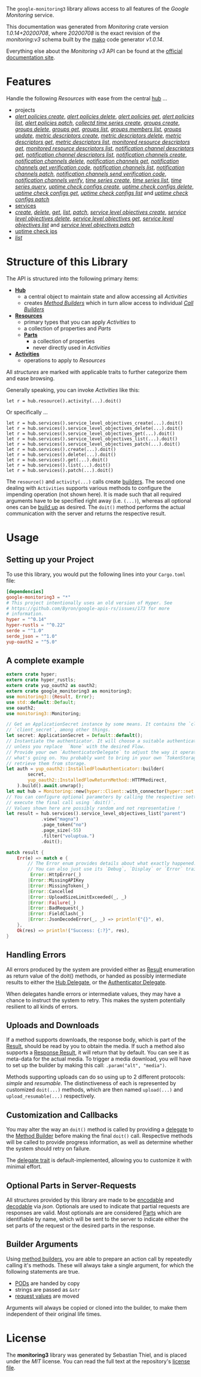 <!---
DO NOT EDIT !
This file was generated automatically from 'src/mako/api/README.md.mako'
DO NOT EDIT !
-->
The `google-monitoring3` library allows access to all features of the *Google Monitoring* service.

This documentation was generated from *Monitoring* crate version *1.0.14+20200708*, where *20200708* is the exact revision of the *monitoring:v3* schema built by the [mako](http://www.makotemplates.org/) code generator *v1.0.14*.

Everything else about the *Monitoring* *v3* API can be found at the
[official documentation site](https://cloud.google.com/monitoring/api/).
# Features

Handle the following *Resources* with ease from the central [hub](https://docs.rs/google-monitoring3/1.0.14+20200708/google_monitoring3/Monitoring) ... 

* projects
 * [*alert policies create*](https://docs.rs/google-monitoring3/1.0.14+20200708/google_monitoring3/api::ProjectAlertPolicyCreateCall), [*alert policies delete*](https://docs.rs/google-monitoring3/1.0.14+20200708/google_monitoring3/api::ProjectAlertPolicyDeleteCall), [*alert policies get*](https://docs.rs/google-monitoring3/1.0.14+20200708/google_monitoring3/api::ProjectAlertPolicyGetCall), [*alert policies list*](https://docs.rs/google-monitoring3/1.0.14+20200708/google_monitoring3/api::ProjectAlertPolicyListCall), [*alert policies patch*](https://docs.rs/google-monitoring3/1.0.14+20200708/google_monitoring3/api::ProjectAlertPolicyPatchCall), [*collectd time series create*](https://docs.rs/google-monitoring3/1.0.14+20200708/google_monitoring3/api::ProjectCollectdTimeSeryCreateCall), [*groups create*](https://docs.rs/google-monitoring3/1.0.14+20200708/google_monitoring3/api::ProjectGroupCreateCall), [*groups delete*](https://docs.rs/google-monitoring3/1.0.14+20200708/google_monitoring3/api::ProjectGroupDeleteCall), [*groups get*](https://docs.rs/google-monitoring3/1.0.14+20200708/google_monitoring3/api::ProjectGroupGetCall), [*groups list*](https://docs.rs/google-monitoring3/1.0.14+20200708/google_monitoring3/api::ProjectGroupListCall), [*groups members list*](https://docs.rs/google-monitoring3/1.0.14+20200708/google_monitoring3/api::ProjectGroupMemberListCall), [*groups update*](https://docs.rs/google-monitoring3/1.0.14+20200708/google_monitoring3/api::ProjectGroupUpdateCall), [*metric descriptors create*](https://docs.rs/google-monitoring3/1.0.14+20200708/google_monitoring3/api::ProjectMetricDescriptorCreateCall), [*metric descriptors delete*](https://docs.rs/google-monitoring3/1.0.14+20200708/google_monitoring3/api::ProjectMetricDescriptorDeleteCall), [*metric descriptors get*](https://docs.rs/google-monitoring3/1.0.14+20200708/google_monitoring3/api::ProjectMetricDescriptorGetCall), [*metric descriptors list*](https://docs.rs/google-monitoring3/1.0.14+20200708/google_monitoring3/api::ProjectMetricDescriptorListCall), [*monitored resource descriptors get*](https://docs.rs/google-monitoring3/1.0.14+20200708/google_monitoring3/api::ProjectMonitoredResourceDescriptorGetCall), [*monitored resource descriptors list*](https://docs.rs/google-monitoring3/1.0.14+20200708/google_monitoring3/api::ProjectMonitoredResourceDescriptorListCall), [*notification channel descriptors get*](https://docs.rs/google-monitoring3/1.0.14+20200708/google_monitoring3/api::ProjectNotificationChannelDescriptorGetCall), [*notification channel descriptors list*](https://docs.rs/google-monitoring3/1.0.14+20200708/google_monitoring3/api::ProjectNotificationChannelDescriptorListCall), [*notification channels create*](https://docs.rs/google-monitoring3/1.0.14+20200708/google_monitoring3/api::ProjectNotificationChannelCreateCall), [*notification channels delete*](https://docs.rs/google-monitoring3/1.0.14+20200708/google_monitoring3/api::ProjectNotificationChannelDeleteCall), [*notification channels get*](https://docs.rs/google-monitoring3/1.0.14+20200708/google_monitoring3/api::ProjectNotificationChannelGetCall), [*notification channels get verification code*](https://docs.rs/google-monitoring3/1.0.14+20200708/google_monitoring3/api::ProjectNotificationChannelGetVerificationCodeCall), [*notification channels list*](https://docs.rs/google-monitoring3/1.0.14+20200708/google_monitoring3/api::ProjectNotificationChannelListCall), [*notification channels patch*](https://docs.rs/google-monitoring3/1.0.14+20200708/google_monitoring3/api::ProjectNotificationChannelPatchCall), [*notification channels send verification code*](https://docs.rs/google-monitoring3/1.0.14+20200708/google_monitoring3/api::ProjectNotificationChannelSendVerificationCodeCall), [*notification channels verify*](https://docs.rs/google-monitoring3/1.0.14+20200708/google_monitoring3/api::ProjectNotificationChannelVerifyCall), [*time series create*](https://docs.rs/google-monitoring3/1.0.14+20200708/google_monitoring3/api::ProjectTimeSeryCreateCall), [*time series list*](https://docs.rs/google-monitoring3/1.0.14+20200708/google_monitoring3/api::ProjectTimeSeryListCall), [*time series query*](https://docs.rs/google-monitoring3/1.0.14+20200708/google_monitoring3/api::ProjectTimeSeryQueryCall), [*uptime check configs create*](https://docs.rs/google-monitoring3/1.0.14+20200708/google_monitoring3/api::ProjectUptimeCheckConfigCreateCall), [*uptime check configs delete*](https://docs.rs/google-monitoring3/1.0.14+20200708/google_monitoring3/api::ProjectUptimeCheckConfigDeleteCall), [*uptime check configs get*](https://docs.rs/google-monitoring3/1.0.14+20200708/google_monitoring3/api::ProjectUptimeCheckConfigGetCall), [*uptime check configs list*](https://docs.rs/google-monitoring3/1.0.14+20200708/google_monitoring3/api::ProjectUptimeCheckConfigListCall) and [*uptime check configs patch*](https://docs.rs/google-monitoring3/1.0.14+20200708/google_monitoring3/api::ProjectUptimeCheckConfigPatchCall)
* [services](https://docs.rs/google-monitoring3/1.0.14+20200708/google_monitoring3/api::Service)
 * [*create*](https://docs.rs/google-monitoring3/1.0.14+20200708/google_monitoring3/api::ServiceCreateCall), [*delete*](https://docs.rs/google-monitoring3/1.0.14+20200708/google_monitoring3/api::ServiceDeleteCall), [*get*](https://docs.rs/google-monitoring3/1.0.14+20200708/google_monitoring3/api::ServiceGetCall), [*list*](https://docs.rs/google-monitoring3/1.0.14+20200708/google_monitoring3/api::ServiceListCall), [*patch*](https://docs.rs/google-monitoring3/1.0.14+20200708/google_monitoring3/api::ServicePatchCall), [*service level objectives create*](https://docs.rs/google-monitoring3/1.0.14+20200708/google_monitoring3/api::ServiceServiceLevelObjectiveCreateCall), [*service level objectives delete*](https://docs.rs/google-monitoring3/1.0.14+20200708/google_monitoring3/api::ServiceServiceLevelObjectiveDeleteCall), [*service level objectives get*](https://docs.rs/google-monitoring3/1.0.14+20200708/google_monitoring3/api::ServiceServiceLevelObjectiveGetCall), [*service level objectives list*](https://docs.rs/google-monitoring3/1.0.14+20200708/google_monitoring3/api::ServiceServiceLevelObjectiveListCall) and [*service level objectives patch*](https://docs.rs/google-monitoring3/1.0.14+20200708/google_monitoring3/api::ServiceServiceLevelObjectivePatchCall)
* [uptime check ips](https://docs.rs/google-monitoring3/1.0.14+20200708/google_monitoring3/api::UptimeCheckIp)
 * [*list*](https://docs.rs/google-monitoring3/1.0.14+20200708/google_monitoring3/api::UptimeCheckIpListCall)




# Structure of this Library

The API is structured into the following primary items:

* **[Hub](https://docs.rs/google-monitoring3/1.0.14+20200708/google_monitoring3/Monitoring)**
    * a central object to maintain state and allow accessing all *Activities*
    * creates [*Method Builders*](https://docs.rs/google-monitoring3/1.0.14+20200708/google_monitoring3/client::MethodsBuilder) which in turn
      allow access to individual [*Call Builders*](https://docs.rs/google-monitoring3/1.0.14+20200708/google_monitoring3/client::CallBuilder)
* **[Resources](https://docs.rs/google-monitoring3/1.0.14+20200708/google_monitoring3/client::Resource)**
    * primary types that you can apply *Activities* to
    * a collection of properties and *Parts*
    * **[Parts](https://docs.rs/google-monitoring3/1.0.14+20200708/google_monitoring3/client::Part)**
        * a collection of properties
        * never directly used in *Activities*
* **[Activities](https://docs.rs/google-monitoring3/1.0.14+20200708/google_monitoring3/client::CallBuilder)**
    * operations to apply to *Resources*

All *structures* are marked with applicable traits to further categorize them and ease browsing.

Generally speaking, you can invoke *Activities* like this:

```Rust,ignore
let r = hub.resource().activity(...).doit()
```

Or specifically ...

```ignore
let r = hub.services().service_level_objectives_create(...).doit()
let r = hub.services().service_level_objectives_delete(...).doit()
let r = hub.services().service_level_objectives_get(...).doit()
let r = hub.services().service_level_objectives_list(...).doit()
let r = hub.services().service_level_objectives_patch(...).doit()
let r = hub.services().create(...).doit()
let r = hub.services().delete(...).doit()
let r = hub.services().get(...).doit()
let r = hub.services().list(...).doit()
let r = hub.services().patch(...).doit()
```

The `resource()` and `activity(...)` calls create [builders][builder-pattern]. The second one dealing with `Activities` 
supports various methods to configure the impending operation (not shown here). It is made such that all required arguments have to be 
specified right away (i.e. `(...)`), whereas all optional ones can be [build up][builder-pattern] as desired.
The `doit()` method performs the actual communication with the server and returns the respective result.

# Usage

## Setting up your Project

To use this library, you would put the following lines into your `Cargo.toml` file:

```toml
[dependencies]
google-monitoring3 = "*"
# This project intentionally uses an old version of Hyper. See
# https://github.com/Byron/google-apis-rs/issues/173 for more
# information.
hyper = "^0.14"
hyper-rustls = "^0.22"
serde = "^1.0"
serde_json = "^1.0"
yup-oauth2 = "^5.0"
```

## A complete example

```Rust
extern crate hyper;
extern crate hyper_rustls;
extern crate yup_oauth2 as oauth2;
extern crate google_monitoring3 as monitoring3;
use monitoring3::{Result, Error};
use std::default::Default;
use oauth2;
use monitoring3::Monitoring;

// Get an ApplicationSecret instance by some means. It contains the `client_id` and 
// `client_secret`, among other things.
let secret: ApplicationSecret = Default::default();
// Instantiate the authenticator. It will choose a suitable authentication flow for you, 
// unless you replace  `None` with the desired Flow.
// Provide your own `AuthenticatorDelegate` to adjust the way it operates and get feedback about 
// what's going on. You probably want to bring in your own `TokenStorage` to persist tokens and
// retrieve them from storage.
let auth = yup_oauth2::InstalledFlowAuthenticator::builder(
        secret,
        yup_oauth2::InstalledFlowReturnMethod::HTTPRedirect,
    ).build().await.unwrap();
let mut hub = Monitoring::new(hyper::Client::with_connector(hyper::net::HttpsConnector::new(hyper_rustls::TlsClient::new())), auth);
// You can configure optional parameters by calling the respective setters at will, and
// execute the final call using `doit()`.
// Values shown here are possibly random and not representative !
let result = hub.services().service_level_objectives_list("parent")
             .view("magna")
             .page_token("no")
             .page_size(-55)
             .filter("voluptua.")
             .doit();

match result {
    Err(e) => match e {
        // The Error enum provides details about what exactly happened.
        // You can also just use its `Debug`, `Display` or `Error` traits
         Error::HttpError(_)
        |Error::MissingAPIKey
        |Error::MissingToken(_)
        |Error::Cancelled
        |Error::UploadSizeLimitExceeded(_, _)
        |Error::Failure(_)
        |Error::BadRequest(_)
        |Error::FieldClash(_)
        |Error::JsonDecodeError(_, _) => println!("{}", e),
    },
    Ok(res) => println!("Success: {:?}", res),
}

```
## Handling Errors

All errors produced by the system are provided either as [Result](https://docs.rs/google-monitoring3/1.0.14+20200708/google_monitoring3/client::Result) enumeration as return value of
the doit() methods, or handed as possibly intermediate results to either the 
[Hub Delegate](https://docs.rs/google-monitoring3/1.0.14+20200708/google_monitoring3/client::Delegate), or the [Authenticator Delegate](https://docs.rs/yup-oauth2/*/yup_oauth2/trait.AuthenticatorDelegate.html).

When delegates handle errors or intermediate values, they may have a chance to instruct the system to retry. This 
makes the system potentially resilient to all kinds of errors.

## Uploads and Downloads
If a method supports downloads, the response body, which is part of the [Result](https://docs.rs/google-monitoring3/1.0.14+20200708/google_monitoring3/client::Result), should be
read by you to obtain the media.
If such a method also supports a [Response Result](https://docs.rs/google-monitoring3/1.0.14+20200708/google_monitoring3/client::ResponseResult), it will return that by default.
You can see it as meta-data for the actual media. To trigger a media download, you will have to set up the builder by making
this call: `.param("alt", "media")`.

Methods supporting uploads can do so using up to 2 different protocols: 
*simple* and *resumable*. The distinctiveness of each is represented by customized 
`doit(...)` methods, which are then named `upload(...)` and `upload_resumable(...)` respectively.

## Customization and Callbacks

You may alter the way an `doit()` method is called by providing a [delegate](https://docs.rs/google-monitoring3/1.0.14+20200708/google_monitoring3/client::Delegate) to the 
[Method Builder](https://docs.rs/google-monitoring3/1.0.14+20200708/google_monitoring3/client::CallBuilder) before making the final `doit()` call. 
Respective methods will be called to provide progress information, as well as determine whether the system should 
retry on failure.

The [delegate trait](https://docs.rs/google-monitoring3/1.0.14+20200708/google_monitoring3/client::Delegate) is default-implemented, allowing you to customize it with minimal effort.

## Optional Parts in Server-Requests

All structures provided by this library are made to be [encodable](https://docs.rs/google-monitoring3/1.0.14+20200708/google_monitoring3/client::RequestValue) and 
[decodable](https://docs.rs/google-monitoring3/1.0.14+20200708/google_monitoring3/client::ResponseResult) via *json*. Optionals are used to indicate that partial requests are responses 
are valid.
Most optionals are are considered [Parts](https://docs.rs/google-monitoring3/1.0.14+20200708/google_monitoring3/client::Part) which are identifiable by name, which will be sent to 
the server to indicate either the set parts of the request or the desired parts in the response.

## Builder Arguments

Using [method builders](https://docs.rs/google-monitoring3/1.0.14+20200708/google_monitoring3/client::CallBuilder), you are able to prepare an action call by repeatedly calling it's methods.
These will always take a single argument, for which the following statements are true.

* [PODs][wiki-pod] are handed by copy
* strings are passed as `&str`
* [request values](https://docs.rs/google-monitoring3/1.0.14+20200708/google_monitoring3/client::RequestValue) are moved

Arguments will always be copied or cloned into the builder, to make them independent of their original life times.

[wiki-pod]: http://en.wikipedia.org/wiki/Plain_old_data_structure
[builder-pattern]: http://en.wikipedia.org/wiki/Builder_pattern
[google-go-api]: https://github.com/google/google-api-go-client

# License
The **monitoring3** library was generated by Sebastian Thiel, and is placed 
under the *MIT* license.
You can read the full text at the repository's [license file][repo-license].

[repo-license]: https://github.com/Byron/google-apis-rsblob/master/LICENSE.md
